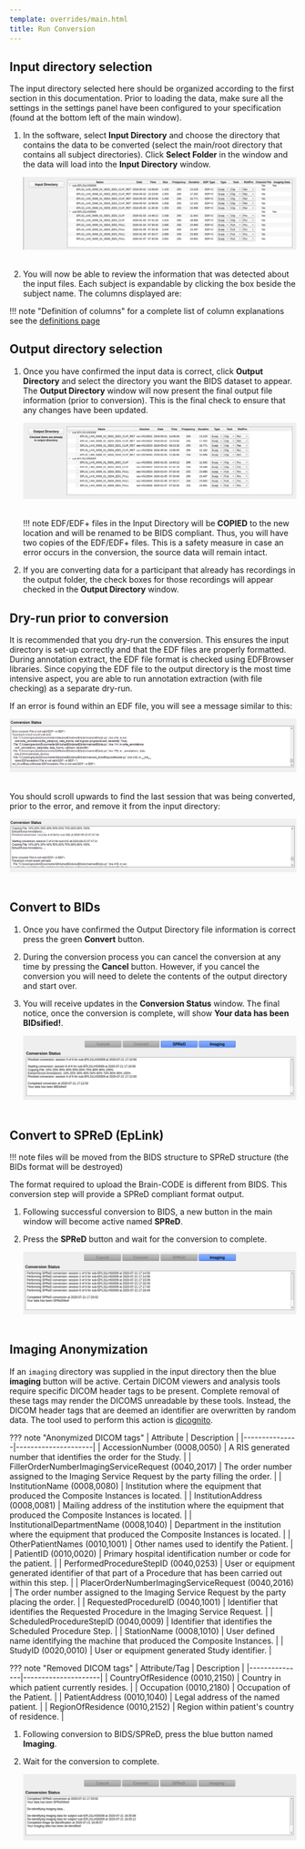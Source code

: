 ```yaml
---
template: overrides/main.html
title: Run Conversion
---
```


## Input directory selection

The input directory selected here should be organized according to the first section in this documentation. Prior to loading the data, make sure all the settings in the settings panel have been configured to your specification (found at the bottom left of the main window).

1. In the software, select **Input Directory** and choose the directory that contains the data to be converted (select the main/root directory that contains all subject directories). Click **Select Folder** in the window and the data will load into the **Input Directory** window.

    <center><img src="../img/input_dir_01.png"/></center><br>

2. You will now be able to review the information that was detected about the input files. Each subject is expandable by clicking the box beside the subject name. The columns displayed are:

!!! note "Definition of columns"
    for a complete list of column explanations see the [definitions page](02_definitions.html#edf2bids-terms)

## Output directory selection

1. Once you have confirmed the input data is correct, click **Output Directory** and select the directory you want the BIDS dataset to appear. The **Output Directory** window will now present the final output file information (prior to conversion). This is the final check to ensure that any changes have been updated.

    <center><img src="../img/output_dir_01.png" alt="drawing"/></center><br>

    !!! note 
        EDF/EDF+ files in the Input Directory will be **COPIED** to the new location and will be renamed to be BIDS compliant. Thus, you will have two copies of the EDF/EDF+ files. This is a safety measure in case an error occurs in the conversion, the source data will remain intact.


2. If you are converting data for a participant that already has recordings in the output folder, the check boxes for those recordings will appear checked in the **Output Directory** window.

## Dry-run prior to conversion

It is recommended that you dry-run the conversion. This ensures the input directory is set-up correctly and that the EDF files are properly formatted. During annotation extract, the EDF file format is checked using EDFBrowser libraries. Since copying the EDF file to the output directory is the most time intensive aspect, you are able to run annotation extraction (with file checking) as a separate dry-run.

If an error is found within an EDF file, you will see a message similar to this:

<center><img src="../img/error_message_01.png" alt="drawing"/></center><br>

You should scroll upwards to find the last session that was being converted, prior to the error, and remove it from the input directory:

<center><img src="../img/error_message_02.png" alt="drawing"/></center><br>

## Convert to BIDs

1. Once you have confirmed the Output Directory file information is correct press the green **Convert** button.

2. During the conversion process you can cancel the conversion at any time by pressing the **Cancel** button. However, if you cancel the conversion you will need to delete the contents of the output directory and start over.

3. You will receive updates in the **Conversion Status** window. The final notice, once the conversion is complete, will show **Your data has been BIDsified!**. 

    <center><img src="../img/final_message.png" alt="drawing"/></center><br>

## Convert to SPReD (EpLink)

!!! note
    files will be moved from the BIDS structure to SPReD structure (the BIDs format will be destroyed)

The format required to upload the Brain-CODE is different from BIDS. This conversion step will provide a SPReD compliant format output.

1. Following successful conversion to BIDS, a new button in the main window will become active named **SPReD**.

2. Press the **SPReD** button and wait for the conversion to complete.
    
    <center><img src="../img/final_message_spred.png" alt="drawing"/></center><br>

## Imaging Anonymization

If an `imaging` directory was supplied in the input directory then the blue **imaging** button will be active. Certain DICOM viewers and analysis tools require specific DICOM header tags to be present. Complete removal of these tags may render the DICOMS unreadable by these tools. Instead, the DICOM header tags that are deemed an identifier are overwritten by random data. The tool used to perform this action is <a href="https://github.com/blairconrad/dicognito" target="_blank">dicognito</a>.

??? note "Anonymized DICOM tags"
    | Attribute     | Description         |
    |---------------|---------------------|
    | AccessionNumber (0008,0050) | A RIS generated number that identifies the order for the Study. |
    | FillerOrderNumberImagingServiceRequest (0040,2017) | The order number assigned to the Imaging Service Request by the party filling the order. |
    | InstitutionName (0008,0080) | Institution where the equipment that produced the Composite Instances is located. |
    | InstitutionAddress (0008,0081) | Mailing address of the institution where the equipment that produced the Composite Instances is located. |
    | InstitutionalDepartmentName (0008,1040) | Department in the institution where the equipment that produced the Composite Instances is located. |
    | OtherPatientNames (0010,1001) | Other names used to identify the Patient. |
    | PatientID (0010,0020) | Primary hospital identification number or code for the patient. |
    | PerformedProcedureStepID (0040,0253) | User or equipment generated identifier of that part of a Procedure that has been carried out within this step. |
    | PlacerOrderNumberImagingServiceRequest (0040,2016) | The order number assigned to the Imaging Service Request by the party placing the order. |
    | RequestedProcedureID (0040,1001) | Identifier that identifies the Requested Procedure in the Imaging Service Request. |
    | ScheduledProcedureStepID (0040,0009) | Identifier that identifies the Scheduled Procedure Step. |
    | StationName (0008,1010) | User defined name identifying the machine that produced the Composite Instances. |
    | StudyID (0020,0010) | User or equipment generated Study identifier. |

??? note "Removed DICOM tags"
    | Attribute/Tag | Description         |
    |---------------|---------------------|
    | CountryOfResidence (0010,2150) | Country in which patient currently resides. |
    | Occupation (0010,2180) | Occupation of the Patient. |
    | PatientAddress (0010,1040) | Legal address of the named patient. |
    | RegionOfResidence (0010,2152) | Region within patient's country of residence. |
    

1. Following conversion to BIDS/SPReD, press the blue button named **Imaging**.

2. Wait for the conversion to complete.
    
    <center><img src="../img/final_message_imaging.png" alt="drawing"/></center>

<br>
<br>
<br>